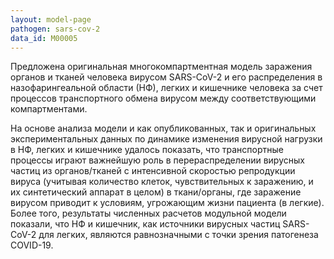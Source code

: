 ```yaml
---
layout: model-page
pathogen: sars-cov-2
data_id: M00005
---
```

Предложена оригинальная многокомпартментная модель заражения органов и тканей человека вирусом SARS-CoV-2 и его распределения в назофарингеальной области (НФ), легких и кишечнике человека за счет процессов транспортного обмена вирусом между соответствующими компартментами. 


На основе анализа модели и как опубликованных, так и оригинальных экспериментальных данных по динамике изменения вирусной нагрузки в НФ, легких и кишечнике удалось показать, что транспортные процессы играют важнейшую роль в перераспределении вирусных частиц из органов/тканей с интенсивной скоростью репродукции вируса (учитывая количество клеток, чувствительных к заражению, и их синтетический аппарат в целом) в ткани/органы, где заражение вирусом приводит к условиям, угрожающим жизни пациента (в легкие). Более того, результаты численных расчетов модульной модели показали, что НФ и кишечник, как источники вирусных частиц SARS-CoV-2 для легких, являются равнозначными с точки зрения патогенеза COVID-19. 
